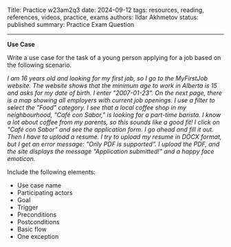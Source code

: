 Title: Practice w23am2q3
date: 2024-09-12
tags: resources, reading, references, videos, practice, exams
authors: Ildar Akhmetov
status: published
summary: Practice Exam Question

----

**Use Case**

Write a use case for the task of a young person applying for a job based on the following scenario.

*I am 16 years old and looking for my first job, so I go to the MyFirstJob website. The website shows that the minimum age to work in Alberta is 15 and asks for my date of birth. I enter "2007-01-23". On the next page, there is a map showing all employers with current job openings. I use a filter to select the "Food" category. I see that a local coffee shop in my neighbourhood, "Café con Sabor," is looking for a part-time barista. I know a lot about coffee from my parents, so this sounds like a good fit! I click on "Café con Sabor" and see the application form. I go ahead and fill it out. Then I have to upload a resume. I try to upload my resume in DOCX format, but I get an error message: "Only PDF is supported". I upload the PDF, and the site displays the message "Application submitted!" and a happy face emoticon.*

Include the following elements:

- Use case name
- Participating actors
- Goal
- Trigger
- Preconditions
- Postconditions
- Basic flow
- One exception